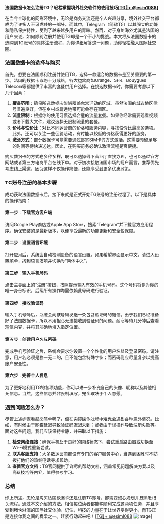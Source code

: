 **法国数据卡怎么注册TG？轻松掌握境外社交软件的使用技巧[[TG💪+ @esim1088](https://t.me/s/esim1088)]**

在当今全球化的网络环境中，无论是商务交流还是个人兴趣分享，境外社交平台都成为了许多人不可或缺的一部分。而其中，Telegram（简称TG）以其强大的功能和隐私保护特性，受到了越来越多用户的青睐。然而，对于身处海外尤其是法国的用户来说，如何顺利注册并使用TG却是一个不小的挑战。本文将从法国数据卡的选购到TG账号的具体注册流程，为你详细解答这一问题，助你轻松融入国际社交圈。

### 法国数据卡的选择与购买

首先，想要在法国顺利注册并使用TG，选择一款适合的数据卡是至关重要的第一步。法国的数据卡市场十分成熟，各大运营商如Orange、SFR、Bouygues Telecom等都提供了丰富的套餐供用户选择。在挑选数据卡时，你需要考虑以下几个因素：

1. **覆盖范围**：确保所选数据卡能够覆盖你常活动的区域。虽然法国的城市地区信号普遍良好，但在乡村或偏远地带可能会存在盲区。
2. **流量限制**：根据你的使用习惯选择合适的流量套餐。如果你经常需要观看视频或者下载大文件，建议选择无限制流量的套餐。
3. **价格与性价比**：对比不同运营商的价格和服务内容，寻找性价比最高的选项。此外，还可以关注一些促销活动，有时能以较低的价格获得更好的服务。
4. **激活方式**：部分数据卡可能需要通过邮寄SIM卡的方式激活，这需要预留足够的时间等待快递送达。因此，在购买前务必确认激活流程是否便捷。

购买数据卡的方式也多种多样，既可以选择线下营业厅直接办理，也可以通过官方网站或者第三方电商平台在线下单。对于初次接触法国市场的用户而言，推荐优先考虑线上渠道，因为这样不仅操作简便，还能享受到更多优惠政策。

### TG账号注册的基本步骤

成功获取法国数据卡后，接下来就是正式开始TG账号的注册过程了。以下是具体的操作指南：

#### 第一步：下载官方客户端
访问Google Play商店或Apple App Store，搜索“Telegram”并下载官方应用程序。确保安装的是最新版本，以便享受最新的功能更新和安全性保障。

#### 第二步：设置语言环境
打开应用后，系统会自动检测设备的语言设置。如果希望界面显示中文，请进入设置菜单，找到语言选项并切换为“简体中文”。

#### 第三步：输入手机号码
点击主界面上的“注册”按钮，按照提示输入有效的手机号码。这个号码将作为你的唯一身份标识，后续所有操作均需依赖此号码进行验证。

#### 第四步：接收验证码
输入手机号码后，系统会向该号码发送一条包含验证码的短信。由于我们已经准备好了法国数据卡，所以不用担心无法接收到验证码的问题。耐心等待几分钟后查看短信内容，并将其准确地填入指定位置。

#### 第五步：创建用户名与密码
完成手机号验证之后，系统会要求你设置一个个性化的用户名以及登录密码。请注意，用户名必须是独一无二的，且不能包含特殊字符；而密码则应尽量复杂以提高账户安全性。

#### 第六步：完善个人信息
为了更好地利用TG的各项功能，你可以进一步补充自己的头像、昵称以及其他相关信息。当然，这些信息并非强制填写，完全取决于个人意愿。

### 遇到问题怎么办？

尽管上述步骤看起来简单明了，但在实际操作过程中难免会遇到各种意外情况。比如，有时候由于网络延迟导致验证码迟迟未到；或者由于误操作导致注册失败等。面对这些问题，我们应该保持冷静，并采取以下措施：

1. **检查网络连接**：确保手机处于良好的网络状态下，尝试重启路由器或切换至Wi-Fi模式重新尝试。
2. **联系客服支持**：大多数运营商都设有专门的客户服务中心，当遇到困难时不妨拨打他们的热线电话寻求帮助。
3. **查阅官方文档**：TG官网提供了详尽的帮助文档，涵盖常见问题解决方案以及高级技巧等内容，值得参考学习。

### 总结

综上所述，无论是购买法国数据卡还是注册TG账号，都需要细心规划并且熟悉相关流程。通过本文介绍的方法，相信每位读者都能够顺利完成这两项任务，并且享受到畅快淋漓的国际社交体验。记住，科技的力量在于让世界变得更小，而TG正是连接你我之间的桥梁之一。赶紧行动起来吧！[[TG💪+ @esim1088](https://t.me/s/esim1088) ![Image](https://i.postimg.cc/4NQfJmqS/Snipaste-2025-05-13-00-14-12.png)]